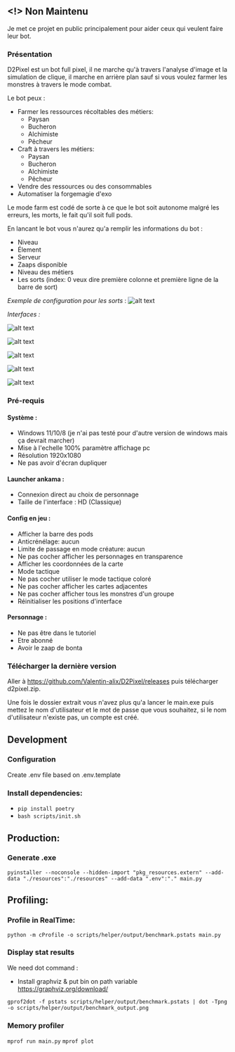 ## <!> Non Maintenu
Je met ce projet en public principalement pour aider ceux qui veulent faire leur bot.

### Présentation

D2Pixel est un bot full pixel, il ne marche qu'à travers l'analyse d'image et la simulation de clique, il marche en arrière plan sauf si vous voulez farmer les monstres à travers le mode combat.

Le bot peux :
- Farmer les ressources récoltables des métiers:
  - Paysan
  - Bucheron
  - Alchimiste
  - Pêcheur
- Craft à travers les métiers:
  - Paysan
  - Bucheron
  - Alchimiste
  - Pêcheur
- Vendre des ressources ou des consommables
- Automatiser la forgemagie d'exo

Le mode farm est codé de sorte à ce que le bot soit autonome malgré les erreurs, les morts, le fait qu'il soit full pods.

En lancant le bot vous n'aurez qu'a remplir les informations du bot :
- Niveau
- Élement
- Serveur
- Zaaps disponible
- Niveau des métiers
- Les sorts (index: 0 veux dire première colonne et première ligne de la barre de sort)

_Exemple de configuration pour les sorts_ :
![alt text](docs/gameplay_spell_example.png)

_Interfaces :_

![alt text](docs/farm_page.png)

![alt text](docs/craft_page.png)

![alt text](docs/sell_page.png)

![alt text](docs/fm_page.png)

![alt text](docs/analysis_page.png)

### Pré-requis

#### Système : 
- Windows 11/10/8 (je n'ai pas testé pour d'autre version de windows mais ça devrait marcher)
- Mise à l'echelle 100% paramètre affichage pc
- Résolution 1920x1080
- Ne pas avoir d'écran dupliquer

#### Launcher ankama :
- Connexion direct au choix de personnage
- Taille de l'interface : HD (Classique)

#### Config en jeu :
- Afficher la barre des pods
- Anticrénélage: aucun
- Limite de passage en mode créature: aucun
- Ne pas cocher afficher les personnages en transparence
- Afficher les coordonnées de la carte
- Mode tactique
- Ne pas cocher utiliser le mode tactique coloré
- Ne pas cocher afficher les cartes adjacentes
- Ne pas cocher afficher tous les monstres d'un groupe
- Réinitialiser les positions d'interface

#### Personnage :
- Ne pas être dans le tutoriel
- Etre abonné
- Avoir le zaap de bonta

### Télécharger la dernière version

Aller à https://github.com/Valentin-alix/D2Pixel/releases
puis télécharger d2pixel.zip.

Une fois le dossier extrait vous n'avez plus qu'a lancer le main.exe
puis mettez le nom d'utilisateur et le mot de passe que vous souhaitez, si le nom d'utilisateur n'existe pas, un compte est créé.

## Development

### Configuration

Create .env file based on .env.template

### Install dependencies:
- `pip install poetry`
- `bash scripts/init.sh`

## Production:

### Generate .exe
`pyinstaller --noconsole --hidden-import "pkg_resources.extern" --add-data "./resources":"./resources" --add-data ".env":"." main.py`

## Profiling:

### Profile in RealTime:
`python -m cProfile -o scripts/helper/output/benchmark.pstats main.py`

### Display stat results
We need dot command :

- Install graphviz & put bin on path variable
  https://graphviz.org/download/

`gprof2dot -f pstats scripts/helper/output/benchmark.pstats | dot -Tpng -o scripts/helper/output/benchmark_output.png`

### Memory profiler
`mprof run main.py`
`mprof plot`
